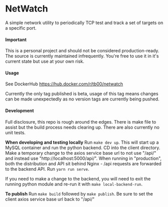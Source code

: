 # NetWatch

A simple network utility to periodically TCP test and track a set of targets on a specific port.

#### Important

This is a personal project and should not be considered production-ready. The source is currently maintained infrequently. You're free to use it in it's current state but use at your own risk.

#### Usage

See DockerHub
https://hub.docker.com/r/tb00/netwatch

Currently the only tag published is beta, usage of this tag means changes can be made unexpectedly as no version tags are currently being pushed.

#### Development

Full disclosure, this repo is rough around the edges. There is make file to assist but the build process needs clearing up. There are also currently no unit tests.

**When developing and testing locally**
Run `make dev up`. This will start up a MySQL container and run the python backend.
CD into the client directory.
Make a temporary change to the axios service base url to not use "/api/" and instead use "http://localhost:5000/api/". When running in "production", both the distribution and API sit behind Nginx - /api requests are forwarded to the backend API.
Run `yarn run serve`.

If you need to make a change to the backend, you will need to exit the running python module and re-run it with `make local-backend-run`.

**To publish**
Run `make build` followed by `make publish`. Be sure to set the client axios service base url back to "/api/"
